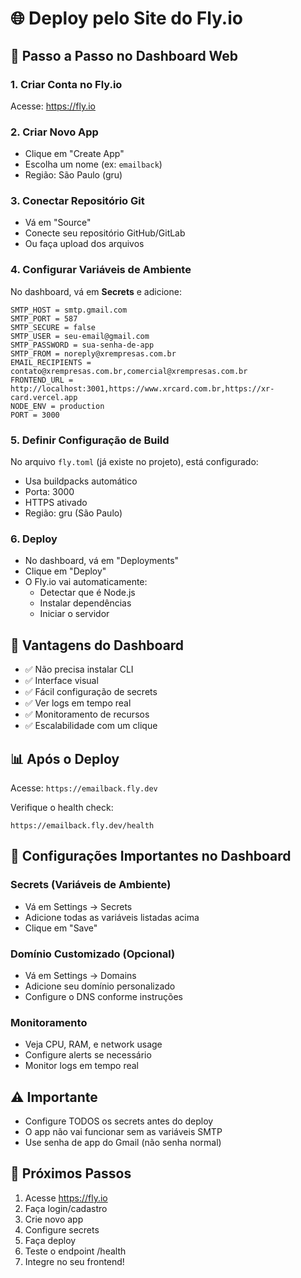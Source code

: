 # 🌐 Deploy pelo Site do Fly.io

## 📝 Passo a Passo no Dashboard Web

### 1. Criar Conta no Fly.io
Acesse: https://fly.io

### 2. Criar Novo App
- Clique em "Create App"
- Escolha um nome (ex: `emailback`)
- Região: São Paulo (gru)

### 3. Conectar Repositório Git
- Vá em "Source"
- Conecte seu repositório GitHub/GitLab
- Ou faça upload dos arquivos

### 4. Configurar Variáveis de Ambiente
No dashboard, vá em **Secrets** e adicione:

```
SMTP_HOST = smtp.gmail.com
SMTP_PORT = 587
SMTP_SECURE = false
SMTP_USER = seu-email@gmail.com
SMTP_PASSWORD = sua-senha-de-app
SMTP_FROM = noreply@xrempresas.com.br
EMAIL_RECIPIENTS = contato@xrempresas.com.br,comercial@xrempresas.com.br
FRONTEND_URL = http://localhost:3001,https://www.xrcard.com.br,https://xr-card.vercel.app
NODE_ENV = production
PORT = 3000
```

### 5. Definir Configuração de Build
No arquivo `fly.toml` (já existe no projeto), está configurado:
- Usa buildpacks automático
- Porta: 3000
- HTTPS ativado
- Região: gru (São Paulo)

### 6. Deploy
- No dashboard, vá em "Deployments"
- Clique em "Deploy"
- O Fly.io vai automaticamente:
  - Detectar que é Node.js
  - Instalar dependências
  - Iniciar o servidor

## 🎯 Vantagens do Dashboard
- ✅ Não precisa instalar CLI
- ✅ Interface visual
- ✅ Fácil configuração de secrets
- ✅ Ver logs em tempo real
- ✅ Monitoramento de recursos
- ✅ Escalabilidade com um clique

## 📊 Após o Deploy
Acesse: `https://emailback.fly.dev`

Verifique o health check:
```
https://emailback.fly.dev/health
```

## 🔧 Configurações Importantes no Dashboard

### Secrets (Variáveis de Ambiente)
- Vá em Settings → Secrets
- Adicione todas as variáveis listadas acima
- Clique em "Save"

### Domínio Customizado (Opcional)
- Vá em Settings → Domains
- Adicione seu domínio personalizado
- Configure o DNS conforme instruções

### Monitoramento
- Veja CPU, RAM, e network usage
- Configure alerts se necessário
- Monitor logs em tempo real

## ⚠️ Importante
- Configure TODOS os secrets antes do deploy
- O app não vai funcionar sem as variáveis SMTP
- Use senha de app do Gmail (não senha normal)

## 🚀 Próximos Passos
1. Acesse https://fly.io
2. Faça login/cadastro
3. Crie novo app
4. Configure secrets
5. Faça deploy
6. Teste o endpoint /health
7. Integre no seu frontend!

